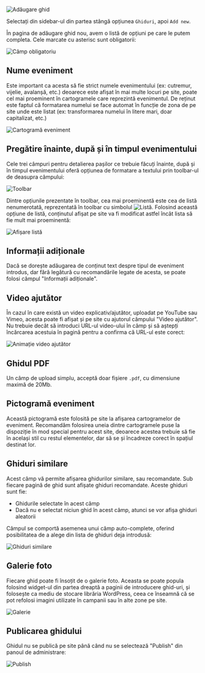 ![Adăugare ghid](https://fiipregatit.ro/app/uploads/2018/02/Ghiduri-‹-fiipregătit-ro-—-WordPress.png)

Selectați din sidebar-ul din partea stângă opțiunea `Ghiduri`, apoi `Add new`.

În pagina de adăugare ghid nou, avem o listă de opțiuni pe care le putem completa. Cele marcate cu asterisc sunt obligatorii:

![Câmp obligatoriu](https://fiipregatit.ro/app/uploads/2018/02/camp_obligatoriu.png)

## Nume eveniment

Este important ca acesta să fie strict numele evenimentului (ex: cutremur, vijelie, avalanșă, etc.) deoarece este afișat în mai multe locuri pe site, poate cel mai proeminent în cartogramele care reprezintă evenimentul. De reținut este faptul că formatarea numelui se face automat în funcție de zona de pe site unde este listat (ex: transformarea numelui în litere mari, doar capitalizat, etc.)

![Cartogramă eveniment](https://fiipregatit.ro/app/uploads/2018/02/carto_eveniment.png)

## Pregătire înainte, după și în timpul evenimentului

Cele trei câmpuri pentru detalierea pașilor ce trebuie făcuți înainte, după și în timpul evenimentului oferă opțiunea de formatare a textului prin toolbar-ul de deasupra câmpului:

![Toolbar](https://fiipregatit.ro/app/uploads/2018/02/toolbar.png)

Dintre opțiunile prezentate în toolbar, cea mai proeminentă este cea de listă nenumerotată, reprezentată în toolbar cu simbolul ![Listă](https://fiipregatit.ro/app/uploads/2018/02/lista.png). Folosind această opțiune de listă, conținutul afișat pe site va fi modificat astfel încât lista să fie mult mai proeminentă:

![Afișare listă](https://fiipregatit.ro/app/uploads/2018/02/afisare_lista.png)

## Informații adiționale

Dacă se dorește adăugarea de conținut text despre tipul de eveniment introdus, dar fără legătură cu recomandările legate de acesta, se poate folosi câmpul "Informații adiționale".

## Video ajutător

În cazul în care există un video explicativ/ajutător, uploadat pe YouTube sau Vimeo, acesta poate fi afișat și pe site cu ajutorul câmpului "Video ajutător". Nu trebuie decât să introduci URL-ul video-ului în câmp și să aștepți încărcarea acestuia în pagină pentru a confirma că URL-ul este corect:

![Animație video ajutător](https://fiipregatit.ro/app/uploads/2018/02/AwesomeScreenshot-2018-02-13T18-21-45-588Z.gif)

## Ghidul PDF

Un câmp de upload simplu, acceptă doar fișiere `.pdf`, cu dimensiune maximă de 20Mb.

## Pictogramă eveniment

Această pictogramă este folosită pe site la afișarea cartogramelor de eveniment. Recomandăm folosirea uneia dintre cartogramele puse la dispoziție în mod special pentru acest site, deoarece acestea trebuie să fie în același stil cu restul elementelor, dar să se și încadreze corect în spațiul destinat lor.

## Ghiduri similare

Acest câmp vă permite afișarea ghidurilor similare, sau recomandate. Sub fiecare pagină de ghid sunt afișate ghiduri recomandate. Aceste ghiduri sunt fie:

- Ghidurile selectate în acest câmp
- Dacă nu e selectat niciun ghid în acest câmp, atunci se vor afișa ghiduri aleatorii

Câmpul se comportă asemenea unui câmp auto-complete, oferind posibilitatea de a alege din lista de ghiduri deja introdusă:

![Ghiduri similare](https://fiipregatit.ro/app/uploads/2018/02/similare.png)


## Galerie foto

Fiecare ghid poate fi însoțit de o galerie foto. Aceasta se poate popula folosind widget-ul din partea dreaptă a paginii de introducere ghid-uri, și folosește ca mediu de stocare librăria WordPress, ceea ce înseamnă că se pot refolosi imagini utilizate în campanii sau în alte zone pe site.

![Galerie](https://fiipregatit.ro/app/uploads/2018/02/galerie.png)


## Publicarea ghidului

Ghidul nu se publică pe site până când nu se selectează "Publish" din panoul de administrare:

![Publish](https://fiipregatit.ro/app/uploads/2018/02/publish.png)
